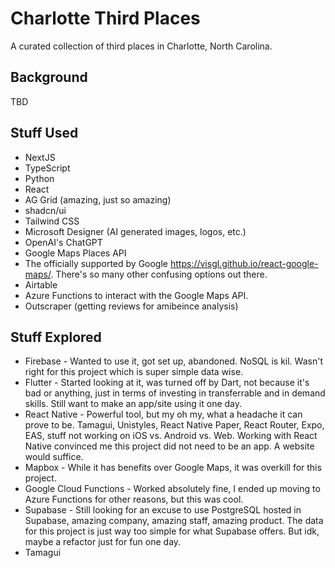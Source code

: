 # Charlotte Third Places

A curated collection of third places in Charlotte, North Carolina.

## Background

TBD

## Stuff Used

* NextJS
* TypeScript
* Python
* React
* AG Grid (amazing, just so amazing)
* shadcn/ui
* Tailwind CSS
* Microsoft Designer (AI generated images, logos, etc.)
* OpenAI's ChatGPT
* Google Maps Places API
* The officially supported by Google <https://visgl.github.io/react-google-maps/>. There's so many other confusing options out there.
* Airtable
* Azure Functions to interact with the Google Maps API.
* Outscraper (getting reviews for amibeince analysis)

## Stuff Explored

* Firebase - Wanted to use it, got set up, abandoned. NoSQL is kil. Wasn't right for this project which is super simple data wise.
* Flutter - Started looking at it, was turned off by Dart, not because it's bad or anything, just in terms of investing in transferrable and in demand skills. Still want to make an app/site using it one day.
* React Native - Powerful tool, but my oh my, what a headache it can prove to be. Tamagui, Unistyles, React Native Paper, React Router, Expo, EAS, stuff not working on iOS vs. Android vs. Web. Working with React Native convinced me this project did not need to be an app. A website would suffice.
* Mapbox - While it has benefits over Google Maps, it was overkill for this project.
* Google Cloud Functions - Worked absolutely fine, I ended up moving to Azure Functions for other reasons, but this was cool.
* Supabase - Still looking for an excuse to use PostgreSQL hosted in Supabase, amazing company, amazing staff, amazing product. The data for this project is just way too simple for what Supabase offers. But idk, maybe a refactor just for fun one day.
* Tamagui  
